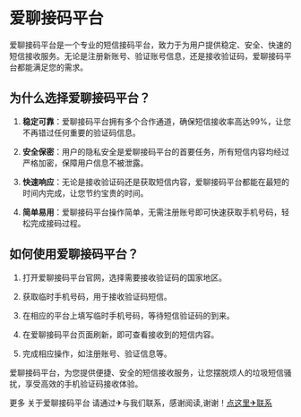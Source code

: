 # 爱聊接码平台

爱聊接码平台是一个专业的短信接码平台，致力于为用户提供稳定、安全、快速的短信接收服务。无论是注册新账号、验证账号信息，还是接收验证码，爱聊接码平台都能满足您的需求。

## 为什么选择爱聊接码平台？

1. **稳定可靠**：爱聊接码平台拥有多个合作通道，确保短信接收率高达99%，让您不再错过任何重要的验证码信息。

2. **安全保密**：用户的隐私安全是爱聊接码平台的首要任务，所有短信内容均经过严格加密，保障用户信息不被泄露。

3. **快速响应**：无论是接收验证码还是获取短信内容，爱聊接码平台都能在最短的时间内完成，让您节约宝贵的时间。

4. **简单易用**：爱聊接码平台操作简单，无需注册账号即可快速获取手机号码，轻松完成接码过程。

## 如何使用爱聊接码平台？

1. 打开爱聊接码平台官网，选择需要接收验证码的国家地区。

2. 获取临时手机号码，用于接收验证码短信。

3. 在相应的平台上填写临时手机号码，等待短信验证码的到来。

4. 在爱聊接码平台页面刷新，即可查看接收到的短信内容。

5. 完成相应操作，如注册账号、验证信息等。

爱聊接码平台，为您提供便捷、安全的短信接收服务，让您摆脱烦人的垃圾短信骚扰，享受高效的手机验证码接收体验。

更多 关于爱聊接码平台 请通过✈与我们联系，感谢阅读,谢谢！[点这里✈联系](https://sms.k02.cc)